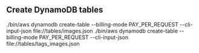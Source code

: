 ## Create DynamoDB tables
./bin/aws dynamodb create-table --billing-mode PAY_PER_REQUEST --cli-input-json file://tables/images.json
./bin/aws dynamodb create-table --billing-mode PAY_PER_REQUEST --cli-input-json file://tables/tags_images.json
